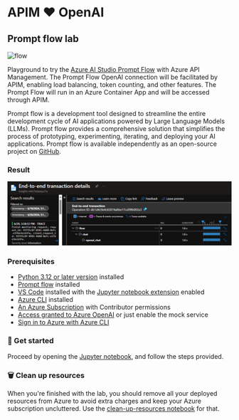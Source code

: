 # APIM ❤️ OpenAI

## Prompt flow lab

![flow](../../images/prompt-flow.gif)

Playground to try the [Azure AI Studio Prompt Flow](https://learn.microsoft.com/azure/ai-studio/how-to/prompt-flow) with Azure API Management. The Prompt Flow OpenAI connection will be facilitated by APIM, enabling load balancing, token counting, and other features. The Prompt Flow will run in an Azure Container App and will be accessed through APIM.

Prompt flow is a development tool designed to streamline the entire development cycle of AI applications powered by Large Language Models (LLMs). Prompt flow provides a comprehensive solution that simplifies the process of prototyping, experimenting, iterating, and deploying your AI applications.
Prompt flow is available independently as an open-source project on [GitHub](https://github.com/microsoft/promptflow).

### Result

![result](result.png)

### Prerequisites

- [Python 3.12 or later version](https://www.python.org/) installed
- [Prompt flow](https://microsoft.github.io/promptflow/how-to-guides/installation/index.html#install-prompt-flow) installed
- [VS Code](https://code.visualstudio.com/) installed with the [Jupyter notebook extension](https://marketplace.visualstudio.com/items?itemName=ms-toolsai.jupyter) enabled
- [Azure CLI](https://learn.microsoft.com/cli/azure/install-azure-cli) installed
- [An Azure Subscription](https://azure.microsoft.com/free/) with Contributor permissions
- [Access granted to Azure OpenAI](https://aka.ms/oai/access) or just enable the mock service
- [Sign in to Azure with Azure CLI](https://learn.microsoft.com/cli/azure/authenticate-azure-cli-interactively)

### 🚀 Get started

Proceed by opening the [Jupyter notebook](prompt-flow.ipynb), and follow the steps provided.

### 🗑️ Clean up resources

When you're finished with the lab, you should remove all your deployed resources from Azure to avoid extra charges and keep your Azure subscription uncluttered.
Use the [clean-up-resources notebook](clean-up-resources.ipynb) for that.
